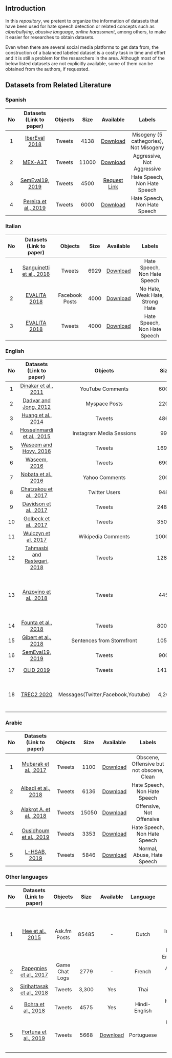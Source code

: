
## Introduction
In this *repository*, we pretent to organize the information of datasets that have been used for hate speech detection or related concepts such as *ciberbullying*, *abusive language*, *online harassment*, among others, to make it easier for researches to obtain datasets.

Even when there are several social media platforms to get data from, the construction of a balanced labeled dataset is a costly task in time and effort and it is still a problem for the researchers in the area. Although most of the below listed datasets are not explicitly available, some of them can be obtained from the authors, if requested. 


## Datasets from Related Literature

### Spanish 

|  No|           Datasets                    (Link to paper)          |          Objects          |             Size             |                                                   Available                                                    |                                                Labels                                                 |
| :----:| :--------------------------: | :-----------------------: | :--------------------------: | :------------------------------------------------------------------------------------------------------------: | :----------------------------------------------------------------------------------------------------: |
|1|      [IberEval 2018](http://ceur-ws.org/Vol-2150/overview-AMI.pdf)    |     Tweets     |             4138            |                                                        [Download](https://amiibereval2018.wordpress.com/important-dates/data/)                                                        |        Misogeny (5 cathegories), Not Misogeny 
|2|      [MEX-A3T](http://ceur-ws.org/Vol-2150/overview-mex-a3t.pdf)    |     Tweets     |             11000            |                                                        [Download](https://mexa3t.wixsite.com/home/aggressive-detection-track)                                                        |        Aggressive, Not Aggressive 
|3|       [SemEval19, 2019](https://www.aclweb.org/anthology/S19-2007.pdf)        |          Tweets           |             4500        |     [Request Link](http://hatespeech.di.unito.it/hateval.html)  |        Hate Speech, Non Hate Speech 
|4|      [Pereira et al., 2019](https://www.mdpi.com/1424-8220/19/21/4654)    |     Tweets     |             6000             |                                                        [Download](https://zenodo.org/record/2592149#.XmuNJahKg2w)                                                        |        Hate Speech, Non Hate Speech 

### Italian 

|  No|           Datasets                    (Link to paper)          |          Objects          |             Size             |                                                   Available                                                    |                                                Labels                                                 |
| :----:| :--------------------------: | :-----------------------: | :--------------------------: | :------------------------------------------------------------------------------------------------------------: | :----------------------------------------------------------------------------------------------------: |
|1|     [Sanguinetti et al., 2018](https://www.aclweb.org/anthology/L18-1443.pdf)      |          Tweets           |            6929             |          [Download](https://github.com/msang/hate-speech-corpus)       |                                      Hate Speech, Non Hate Speech                            |
|2|     [EVALITA 2018](http://ceur-ws.org/Vol-2263/paper010.pdf)      |          Facebook Posts           |            4000             |          [Download](http://www.di.unito.it/~tutreeb/haspeede-evalita18/data.html)       |                                     No Hate, Weak Hate, Strong Hate                             |
|3|     [EVALITA 2018](http://ceur-ws.org/Vol-2263/paper010.pdf)       |          Tweets           |            4000             |         [Download](http://www.di.unito.it/~tutreeb/haspeede-evalita18/data.html)      |                                      Hate Speech, Non Hate Speech                             |


### English
|  No|           Datasets                    (Link to paper)          |          Objects          |             Size             |                                                   Available                                                    |                                                Labels                                                 | Comment
| :----:| :--------------------------: | :-----------------------: | :--------------------------: | :------------------------------------------------------------------------------------------------------------: | :----------------------------------------------------------------------------------------------------: |:----------------------------------------------------------------------------------------------------: |
|1|     [Dinakar et al., 2011](https://ie.technion.ac.il/~roiri/papers/3841-16937-1-PB.pdf)     |     YouTube Comments      |             6000             |                                                       -                                                         |                                 Sexuality, Race, Culture, Intelligence                                  |
|2|    [Dadvar and Jong, 2012](https://ris.utwente.nl/ws/portalfiles/portal/5512243/DIR12_reviewed04.pdf)     |       Myspace Posts       |             2200             |                                                       -                                                      |                                         Bullying, Non Bullying                                         |
|3|      [Huang et al., 2014](https://wp.comminfo.rutgers.edu/vsingh/wp-content/uploads/sites/110/2016/10/p3-huang-1.pdf)      |          Tweets           |             4865             |                                                       -                                                       |                                         Bullying, Non Bullying                                         |
|4|  [Hosseinmardi et al., 2015](https://www.cs.colorado.edu/~rhan/Papers/socinfo2015_labeled.pdf)   | Instagram Media Sessions  |             998              |                                                       -                                                          |                                         bullying, Non bullying                                         |
|5|    [Waseem and Hovy, 2016](https://www.aclweb.org/anthology/N16-2013.pdf)     |          Tweets           |            16914             |                             [Download](https://github.com/zeerakw/hatespeech)                             |                                             Racist, Sexist, Either                                          |
|6|         [Waseem, 2016](https://www.aclweb.org/anthology/W16-5618.pdf)         |          Tweets           |             6909             |                             [Download](https://github.com/zeerakw/hatespeech)                             |                                      Racist, Sexist, Either,Both                                       |
|7|     [Nobata et al., 2016](http://www.yichang-cs.com/yahoo/WWW16_Abusivedetection.pdf)      |      Yahoo Comments       |             2000             |                                                       -                                                       |                                             Abusive, Clean                                             |
|8|    [Chatzakou et al., 2017](https://arxiv.org/abs/1702.06877)    |       Twitter Users       |             9484             |                                                       -                                                       |                                       Aggressor, Bully, Spammer                                        |
|9|    [Davidson et al., 2017](https://arxiv.org/pdf/1703.04009.pdf)     |          Tweets           |            24802            | [Download](https://github.com/t-davidson/hate-speech-and-offensive-language/blob/master/data/labeled_data.csv)    |                                    hate\_speech, offensive, neither                                    |
|10|     [Golbeck et al., 2017](http://www.cs.umd.edu/~golbeck/papers/trolling.pdf)     |          Tweets           |            35000             |                                                       -                                                       |                                       Harassing, Non Harassing                                        |
|11|      [Wulczyn et al. 2017](http://papers.www2017.com.au.s3-website-ap-southeast-2.amazonaws.com/proceedings/p1391.pd)   |     Wikipedia Comments     |             100000             |                                                       [Download](figshare.com/articles/Wikipedia_Detox_Data/4054689t)                                                        |                                   Personal Attacks
|12| [Tahmasbi and Rastegari, 2018](https://dl.acm.org/doi/10.1145/3290838) |          Tweets           |            12837            |                                                       -                                                       |                                         Bullying, Non Bullying                                         |
|13|    [Anzovino et al., 2018](https://link.springer.com/chapter/10.1007/978-3-319-91947-8_6)     |          Tweets           |             4454             |                                                       -                                                       | Discredit, Stereotype, Objectification, Sexual_Harassment, Threats of Violence, Dominance, Dearailingy |
|14|     [Founta et al., 2018](https://datalab.csd.auth.gr/wp-content/uploads/publications/17909-77948-1-PB.pdf)      |          Tweets           |            80000             |          [Download](https://dataverse.mpi-sws.org/dataset.xhtml?persistentId=doi:10.5072/FK2/ZDTEMN)          |                                      Hate Speech, Offensive, None                                      |
|15|     [Gibert et al., 2018](https://www.aclweb.org/anthology/W18-5102.pdf)      | Sentences from Stormfront |            10568             |                       [Download](https://github.com/aitor-garcia-p/hate-speech-dataset)                       |                                 Hate Speech, Non Hate Speech                                      |
|16|       [SemEval19, 2019](https://www.aclweb.org/anthology/S19-2007.pdf)        |          Tweets           |             9000             |                                                       [Request Link](http://hatespeech.di.unito.it/hateval.html)                                                       |                                          Hate speech, Non Hate Speech                                      |
|17|      [OLID 2019](https://www.aclweb.org/anthology/N19-1144.pdf)    |     Tweets     |             14100             |                                                       [Download](https://competitions.codalab.org/competitions/20011#participate)                                                        |                Offensive, Non Offensive
|18|      [TREC2 2020](https://arxiv.org/ftp/arxiv/papers/2003/2003.07428.pdf)    |     Messages(Twitter,Facebook,Youtube)     |             4,263             |                                                       [Request Form](https://docs.google.com/forms/d/e/1FAIpQLSesLjGKLQlE3dmQNZUEl5QJVno7NngeLTP9XvIMCvpZu7sXNg/viewform)    |   Misogynous (GEN,NGEN), AGGRESSION LEVEL(OAG, CAG, NAG) | Indian English


### Arabic
|  No|           Datasets                    (Link to paper)          |          Objects          |             Size             |                                                   Available                                                    |                                                Labels                                                 |
| :----:| :--------------------------: | :-----------------------: | :--------------------------: | :------------------------------------------------------------------------------------------------------------: | :----------------------------------------------------------------------------------------------------: |
|1|     [Mubarak et al., 2017](https://www.aclweb.org/anthology/W17-3008)     |     Tweets     |             1100            |                                                       [Download]( http://alt.qcri.org/~hmubarak/offensive/TweetClassification-Summary.xlsx)                                                            |                                 Obscene, Offensive but not obscene, Clean
|2|     [Albadi et al., 2018](https://ieeexplore.ieee.org/document/8508247)      | Tweets |            6136             |                       [Download](https://github.com/nuhaalbadi/Arabic_hatespeech)                      |                                      Hate Speech, Non Hate Speech                                      |
|3|[Alakrot A. et al., 2018]( https://www.sciencedirect.com/science/article/pii/S1877050918321756)     |     Tweets     |             15050             |                                                       [Download]( https://onedrive.live.com/?authkey=!ACDXj_ZNcZPqzy0&id=6EF6951FBF8217F9!105&cid=6EF6951FBF8217F9)                                                            |                                 Offensive, Not Offensive
|4|      [Ousidhoum et al., 2019](https://arxiv.org/pdf/1908.11049.pdf)    |     Tweets     |              3353             |                                                        [Download](https://github.com/HKUST-KnowComp/MLMA_hate_speech)                                                |      Hate Speech, Non Hate Speech  
|5|     [L-HSAB, 2019](https://www.aclweb.org/anthology/W19-3512/)     |     Tweets     |             5846             |                                                       [Download](https://github.com/Hala-Mulki/L-HSAB-First-Arabic-Levantine-HateSpeech-Dataset)                                                            |                                 Normal, Abuse, Hate Speech




### Other languages

|  No|           Datasets                    (Link to paper)          |          Objects          |             Size             |                                                   Available                                                    |   Language    |                                                 Labels                                                 |
| :----:| :--------------------------: | :-----------------------: | :--------------------------: | :------------------------------------------------------------------------------------------------------------: | :-----------: | :----------------------------------------------------------------------------------------------------: |
|1|       [Hee et al., 2015](https://www.aclweb.org/anthology/R15-1086.pdf)       |       Ask.fm Posts        |            85485             |                                                       -                                                       |     Dutch     |       Threat-Blackmail, Sexual-talk, Insult, Curse-Exclusion, Defense, Defamation-Encouragement        |
|2|    [Papegnies et al., 2017](https://arxiv.org/abs/1708.01060)    |      Game Chat Logs       |             2779             |                                                       -                                                       |    French     |                                          Abusive, Non Abusive                                          |
|3|     [Sirihattasak et al., 2018](https://biblio.ugent.be/publication/8562716/file/8562719.pdf)     |          Tweets           |            3,300             |                                                      Yes                                                       |     Thai      |                                            Toxic, Non Toxic                                            |
|4|      [Bohra et al., 2018](https://www.aclweb.org/anthology/W18-1105/)      |          Tweets           |             4575             |                                                      Yes                                                       | Hindi-English |                                     Hate Speech, Non Hate Speech                                      |
|5|      [Fortuna et al., 2019](https://www.aclweb.org/anthology/W19-3510.pdf)    |     Tweets     |              5668             |                                                        [Download](https://github.com/paulafortuna/Portuguese-Hate-Speech-Dataset)                                                        |    Portuguese    |      Hate Speech (81 categories), Non Hate Speech  


<!-- 
## References
1. [Maria Anzovino, Elisabetta Fersini, and Paolo Rosso. “Automatic Identification and Classification of Misogynistic Language on Twitter.” In:International Conference on Applications of Natural Language to Information Systems. Springer.2018, pp. 57–64.](https://link.springer.com/chapter/10.1007/978-3-319-91947-8_6)
2. [Valerio Basile, Cristina Bosco, Viviana Patti, Manuela Sanguinetti, Elisabetta Fersini, Debora Nozza, Francisco Rangel,and Paolo Rosso. SemEval-2019 Task 5: Multilingual Detection of Hate Speech Against Immigrants and Women in Twitter.](https://www.aclweb.org/anthology/S19-2007.pdf)
3. [Aditya Bohra, Deepanshu Vijay, Vinay Singh, Syed SarfarazAkhtar, and Manish Shrivastava. “A Dataset of Hindi-English Code-Mixed Social Media Text for Hate Speech Detection.” In:Proceedings of the Second Workshop on Computational Modeling of People’s Opinions, Personality, and Emotions in Social Media. 2018, pp. 36–41.](https://www.aclweb.org/anthology/W18-1105/)
4. [Despoina Chatzakou, Nicolas Kourtellis, Jeremy Blackburn,Emiliano De Cristofaro, Gianluca Stringhini, and AthenaVakali. “Mean Birds: Detecting Aggression and Bullying onTwitter.” In:Proceedings of the 2017 ACM on Web Science Conference, WebSci 2017, Troy, NY, USA, June 25 - 28, 2017.2017, pp. 13–22.](https://arxiv.org/abs/1702.06877)
5. [Maral Dadvar, de FMG Jong, Roeland Ordelman, and Dolf Tri-eschnigg. “Improved cyberbullying detection using gender information.” In:Proceedings of the Twelfth Dutch-Belgian Information Retrieval Workshop (DIR 2012). University of Ghent.2012.](https://ris.utwente.nl/ws/portalfiles/portal/5512243/DIR12_reviewed04.pdf)
6. Maral Dadvar and Franciska de Jong. “Cyberbullying detection: a step toward a safer internet yard.” In:Proceedingsof the 21st World Wide Web Conference, WWW 2012, Lyon,France, April 16-20, 2012 (Companion Volume). 2012, pp. 121–126.
7. [Thomas Davidson, Dana Warmsley, Michael W. Macy, andIngmar Weber. “Automated Hate Speech Detection and theProblem of Offensive Language.” In:Proceedings of the Eleventh International Conference on Web and Social Media, ICWSM2017, Montréal, Québec, Canada, May 15-18, 2017.AAAI Press,2017, pp. 512–515.](https://arxiv.org/pdf/1703.04009.pdf)
8. [Karthik Dinakar, Roi Reichart, and Henry Lieberman. “Modeling the Detection of Textual Cyberbullying.” In:The Social Mobile Web, Papers from the 2011 ICWSM Workshop,Barcelona, Catalonia, Spain, July 21, 2011. 2011.](https://ie.technion.ac.il/~roiri/papers/3841-16937-1-PB.pdf)
9. [Antigoni-Maria Founta, Constantinos Djouvas, DespoinaChatzakou,  Ilias  Leontiadis,  Jeremy  Blackburn,  Gianluca Stringhini, Athena Vakali, Michael Sirivianos, and Nicolas Kourtellis. “Large Scale Crowdsourcing and Characterization of Twitter Abusive Behavior.” In:Proceedings of the Twelfth International Conference on Web and Social Media, ICWSM 2018,Stanford, California, USA, June 25-28, 2018. 2018, pp. 491–500.](https://datalab.csd.auth.gr/wp-content/uploads/publications/17909-77948-1-PB.pdf)
10. [Ona de Gibert, Naiara Perez, Aitor García-Pablos, Montse Cuadros. Hate Speech Dataset from a White Supremacy Forum” Proceedings of the Second Workshop on Abusive Language Online (ALW2), pages 11–20 Brussels, Belgium, October 31, 2018](https://www.aclweb.org/anthology/W18-5102.pdf)
11. [Jennifer Golbeck, Zahra Ashktorab, Rashad O Banjo, Alexandra Berlinger, Siddharth Bhagwan, Cody Buntain, Paul Cheaka-los, Alicia A Geller, Quint Gergory, Rajesh Kumar Gnanasekaran et al. “A large labeled corpus for online harassment research.” In:Proceedings of the 2017 ACM on Web Science Conference.ACM. 2017, pp. 229–233.](http://www.cs.umd.edu/~golbeck/papers/trolling.pdf)
12. [Cynthia Van Hee, Els Lefever, Ben Verhoeven, Julie Mennes, Bart Desmet, Guy De Pauw, Walter Daelemans, and Véronique Hoste. “Detection and Fine-Grained Classification of Cyberbullying Events.” In:Recent Advances in Natural Language Processing, RANLP 2015, 7-9 September, 2015, Hissar, Bulgaria.2015, pp. 672–680](https://www.aclweb.org/anthology/R15-1086.pdf)
13. [Homa Hosseinmardi, Sabrina Arredondo Mattson, Rahat IbnRafiq, Richard Han, Qin Lv, and Shivakant Mishra. “Analyzing labeled cyberbullying incidents on the Instagram social network.” In:International Conference on Social Informatics.Springer. 2015, pp. 49–66](https://www.cs.colorado.edu/~rhan/Papers/socinfo2015_labeled.pdf)
14. [Sugan Sirihattasak, Mamoru Komachi, Hiroshi Ishikawa. "Annotation and Classification of Toxicity for Thai Twitter" In:TA-COS2018–2nd Workshop on Text Analytics for Cybersecurity and Online Safety, collocated with LREC 2018, 11th edition of the Language Resources and Evaluation Conference. European Language Resources Association (ELRA). 2018.](https://biblio.ugent.be/publication/8562716/file/8562719.pdf)
15. [Hala Mulki, Hatem Haddad, Chedi Bechikh Ali, and Halima Alshabani. L-hsab: A levantine twitter dataset for hate speech and abusive language.  In Proceedings of the Third Workshop on Abusive Language Online, pp. 111–118, 2019.](https://www.aclweb.org/anthology/W19-3512.pdf)
16. [Chikashi Nobata, Joel Tetreault, Achint Thomas , Yashar Mehdad, Yi Chang. "Abusive Language Detection in Online User Content"  International World Wide Web Conference Committee (IW3C2), WWW 2016](http://www.yichang-cs.com/yahoo/WWW16_Abusivedetection.pdf)
17. [Etienne Papegnies, Vincent Labatut, Richard Dufour, andGeorges Linares. “Graph-based Features for Automatic Online Abuse Detection.” In:International Conference on Statistical Language and Speech Processing. Springer. 2017, pp. 70–81.](https://arxiv.org/abs/1708.01060)
18. [Manuela Sanguinetti, Fabio Poletto, Cristina Bosco, VivianaPatti, and Marco Stranisci. “An Italian Twitter Corpus of Hate Speech against Immigrants.” In:Proceedings of the 11th Conference on Language Resources and Evaluation (LREC2018),May 2018, Miyazaki, Japan. 2018, pp. 2798–2895.](https://www.aclweb.org/anthology/L18-1443.pdf)
19. [Nargess Tahmasbi and Elham Rastegari. “A Socio-contextual Approach in Automated Detection of Cyberbullying.” In:Proceedings of the 51st Hawaii International Conference on System Sciences. 2018.](https://dl.acm.org/doi/10.1145/3290838)
20. [Zeerak Waseem. “Are you a racist or am i seeing things? annotator influence on hate speech detection on twitter.” In:Proceedings of the first workshop on NLP and computationalsocial science. 2016, pp. 138–142.](https://www.aclweb.org/anthology/W16-5618.pdf)
21. [Zeerak Waseem and Dirk Hovy. “Hateful Symbols or Hateful People? Predictive Features for Hate Speech Detection on Twitter.” In:Proceedings of the Student Research Workshop, SRW@HLT-NAACL 2016, The 2016 Conference of the North merican Chapter of the Association for Computational Lin-guistics: Human Language Technologies, San Diego California,USA, June 12-17, 2016. 2016, pp. 88–93.](https://www.aclweb.org/anthology/N16-2013.pdf)
22. [Ellery Wulczyn, Nithum Thain, and Lucas Dixon. "Ex machina:  Personal attacks seen at scale." In Proceedings of the 26th International Conference on World Wide Web, pp. 1391–1399. International World Wide Web Conferences Steering Committee, 2017.](http://papers.www2017.com.au.s3-website-ap-southeast-2.amazonaws.com/proceedings/p1391.pdf)
23. [Marcos Zampieri, Shervin Malmasi, Preslav Nakov, Sara Rosenthal, Noura Farra, and Ritesh Kumar. “Predicting the Type and Target of Offensive Posts in Social Media.” In:Pro-ceedings of NAACL. 2019](https://www.aclweb.org/anthology/N19-1144.pdf)
24. [Juan Carlos Pereira-Kohatsu, Lara Quijano Sánchez, Federico Liberatore, and Miguel Camacho-Collados. “Detecting and Monitoring Hate Speech in Twitter.” In:Sensors19.21 (2019),p. 4654.](https://www.mdpi.com/1424-8220/19/21/4654)